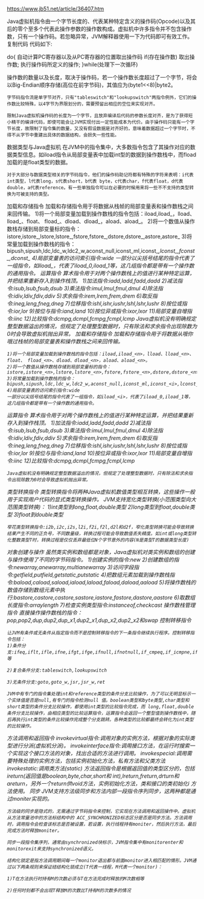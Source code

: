 https://www.jb51.net/article/36407.htm

Java虚拟机指令由一个字节长度的、代表某种特定含义的操作码(Opcode)以及其后的零个至多个代表此操作参数的操作数构成。虚拟机中许多指令并不包含操作数，只有一个操作码。若忽略异常，JVM解释器使用一下为代码即可有效工作。
复制代码 代码如下:

do{
    自动计算PC寄存器以及从PC寄存器的位置取出操作码
    if(存在操作数) 取出操作数;
    执行操作码所定义的操作;
}while(处理下一次循环)

操作数的数量以及长度，取决于操作码，若一个操作数长度超过了一个字节，将会以Big-Endian顺序存储(高位在前字节码)，其值应为(byte1<<8)|byte2。

    字节码指令流是单字节对齐，只有"tableswitch"和"lookupswitch"两指令例外，它们的操作数比较特殊，以4字节为界限划分的，需要预留出相应的空位来实现对齐。

    限制Java虚拟机操作码的长度为一个字节，且放弃编译后代码的参数长度对齐，是为了获得短小精干的编译代码，即使可能会让JVM实现付出一定性能成本为代价。由于操作码只能有一个字节长度，故限制了指令集的数量，又没有假设数据是对齐好的，意味着数据超过一个字节时，不得不从字节中重建出具体的数据结构，会损失一些性能。
数据类型与Java虚拟机
    在JVM中的指令集中，大多数指令包含了其操作对应的数据类型信息。如iload指令从局部变量表中加载int型的数据到操作数栈中，而fload加载的是float类型的数据。

    对于大部分与数据类型相关的字节码指令，他们的操作码助记符都有特殊的字符来表明：i代表int类型，l代表long，s代表short，b代表 byte，c代表char，f代表float，d代表double，a代表reference。有一些单独指令可以在必要的时候用来将一些不不支持的类型转换为可被支持的类型。
加载和存储指令
    加载和存储指令用于将数据从栈帧的局部变量表和操作数栈之间来回传输。
    1)将一个局部变量加载到操作数栈的指令包括：iload,iload_<n>，lload、lload_<n>、float、 fload_<n>、dload、dload_<n>，aload、aload_<n>。
    2)将一个数值从操作数栈存储到局部变量标的指令：istore,istore_<n>,lstore,lstore_<n>,fstore,fstore_<n>,dstore,dstore_<n>,astore,astore_<n>
    3)将常量加载到操作数栈的指令：bipush,sipush,ldc,ldc_w,ldc2_w,aconst_null,iconst_ml,iconst_<i>,lconst_<l>,fconst_<f>,dconst_<d>
    4)局部变量表的访问索引指令:wide
    一部分以尖括号结尾的指令代表了一组指令，如iload_<i>，代表了iload_0,iload_1等，这几组指令都是带有一个操作数的通用指令。
运算指令
    算术指令用于对两个操作数栈上的值进行某种特定运算，并把结果重新存入到操作栈顶。
    1)加法指令:iadd,ladd,fadd,dadd
    2)减法指令:isub,lsub,fsub,dsub
    3)乘法指令:imul,lmul,fmul,dmul
    4)除法指令:idiv,ldiv,fdiv,ddiv
    5)求余指令:irem,lrem,frem,drem
    6)取反指令:ineg,leng,fneg,dneg
    7)位移指令:ishl,ishr,iushr,lshl,lshr,lushr
    8)按位或指令:ior,lor
    9)按位与指令:iand,land
    10)按位异或指令:ixor,lxor
    11)局部变量自增指令:iinc
    12)比较指令:dcmpg,dcmpl,fcmpg,fcmpl,lcmp
    Java虚拟机没有明确规定整型数据溢出的情况，但规定了处理整型数据时，只有除法和求余指令出现除数为0时会导致虚拟机抛出异常。
加载和存储指令
    加载和存储指令用于将数据从哦你哦过栈帧的局部变量表和操作数栈之间来回传输。

    1)将一个局部变量加载到操作数栈的指令包括：iload,iload_<n>，lload、lload_<n>、float、 fload_<n>、dload、dload_<n>，aload、aload_<n>。
    2)将一个数值从操作数栈存储到局部变量标的指令：istore,istore_<n>,lstore,lstore_<n>,fstore,fstore_<n>,dstore,dstore_<n>,astore,astore_<n>
    3)将常量加载到操作数栈的指令：bipush,sipush,ldc,ldc_w,ldc2_w,aconst_null,iconst_ml,iconst_<i>,lconst_<l>,fconst_<f>,dconst_<d>
    4)局部变量表的访问索引指令:wide
    一部分以尖括号结尾的指令代表了一组指令，如iload_<i>，代表了iload_0,iload_1等，这几组指令都是带有一个操作数的通用指令。
运算指令
    算术指令用于对两个操作数栈上的值进行某种特定运算，并把结果重新存入到操作栈顶。
    1)加法指令:iadd,ladd,fadd,dadd
    2)减法指令:isub,lsub,fsub,dsub
    3)乘法指令:imul,lmul,fmul,dmul
    4)除法指令:idiv,ldiv,fdiv,ddiv
    5)求余指令:irem,lrem,frem,drem
    6)取反指令:ineg,leng,fneg,dneg
    7)位移指令:ishl,ishr,iushr,lshl,lshr,lushr
    8)按位或指令:ior,lor
    9)按位与指令:iand,land
    10)按位异或指令:ixor,lxor
    11)局部变量自增指令:iinc
    12)比较指令:dcmpg,dcmpl,fcmpg,fcmpl,lcmp

    Java虚拟机没有明确规定整型数据溢出的情况，但规定了处理整型数据时，只有除法和求余指令出现除数为0时会导致虚拟机抛出异常。
类型转换指令
    类型转换指令将两种Java虚拟机数值类型相互转换，这些操作一般用于实现用户代码的显式类型转换操作。
    JVM支持宽化类型转换(小范围类型向大范围类型转换)：
    1)int类型到long,float,double类型
    2)long类型到float,double类型
    3)float到double类型

    窄花类型转换指令:i2b,i2c,i2s,l2i,f2i,f2l,d2l和d2f，窄化类型转换可能会导致转换结果产生不同的正负号，不同数量级，转换过程可能会导致数值丢失精度。如int或long类型转化整数类型T时，转换过程是仅仅丢弃最低位N个字节意外的内容(N是类型T的数据类型长度)
对象创建与操作
    虽然类实例和数组都是对象，Java虚拟机对类实例和数组的创建与操作使用了不同的字节码指令。
    1)创建实例的指令:new
    2)创建数组的指令:newarray,anewarray,multianewarray
    3)访问字段指令:getfield,putfield,getstatic,putstatic
    4)把数组元素加载到操作数栈指令:baload,caload,saload,iaload,laload,faload,daload,aaload
    5)将操作数栈的数值存储到数组元素中执行:bastore,castore,castore,sastore,iastore,fastore,dastore,aastore
    6)取数组长度指令:arraylength
    7)检查实例类型指令:instanceof,checkcast
操作数栈管理指令
    直接操作操作数栈的指令：pop,pop2,dup,dup2,dup_x1,dup2_x1,dup_x2,dup2_x2和swap
控制转移指令

    让JVM有条件或无条件从指定指令而不是控制转移指令的下一条指令继续执行程序。控制转移指令包括：
    1)条件分支:ifeq,iflt,ifle,ifne,ifgt,ifge,ifnull,ifnotnull,if_cmpeq,if_icmpne,if_icmlt,if_icmpgt等

    2)复合条件分支:tableswitch,lookupswitch

    3)无条件分支:goto,goto_w,jsr,jsr_w,ret

    JVM中有专门的指令集处理int和reference类型的条件分支比较操作，为了可以无明显标示一个实体值是否是null,有专门的指令检测null 值。boolean类型和byte类型,char类型和short类型的条件分支比较操作，都使用int类型的比较指令完成，而 long,float,double条件分支比较操作，由相应类型的比较运算指令，运算指令会返回一个整型值到操作数栈中，随后再执行int类型的条件比较操作完成整个分支跳转。各种类型的比较都最终会转化为int类型的比较操作。
方法调用和返回指令
    invokevirtual指令:调用对象的实例方法，根据对象的实际类型进行分派(虚拟机分派)。
    invokeinterface指令:调用接口方法，在运行时搜索一个实现这个接口方法的对象，找出合适的方法进行调用。
    invokespecial:调用需要特殊处理的实例方法，包括实例初始化方法，私有方法和父类方法
    invokestatic:调用类方法(static)
    方法返回指令是根据返回值的类型区分的，包括ireturn(返回值是boolean,byte,char,short和 int),lreturn,freturn,drturn和areturn，另外一个return供void方法，实例初始化方法，类和接口的类初始化i 方法使用。
同步
    JVM支持方法级同步和方法内部一段指令序列同步，这两种都是通过moniter实现的。

    方法级的同步是隐式的，无需通过字节码指令来控制，它实现在方法调用和返回操作中。虚拟机从方法常量池中的方法标结构中的 ACC_SYNCHRONIZED标志区分是否是同步方法。方法调用时，调用指令会检查该标志是否被设置，若设置，执行线程持有moniter，然后执行方法，最后完成方法时释放moniter。

    同步一段指令集序列，通常由synchronized块标示，JVM指令集中有monitorenter和monitorexit来支持synchronized语义。

    结构化锁定是指方法调用期间每一个monitor退出都与前面monitor进入相匹配的情形。JVM通过以下两条规则来保证结结构化锁成立(T代表一线程，M代表一个monitor)：

    1)T在方法执行时持有M的次数必须与T在方法完成时释放的M次数相等

    2)任何时刻都不会出现T释放M的次数比T持有M的次数多的情况